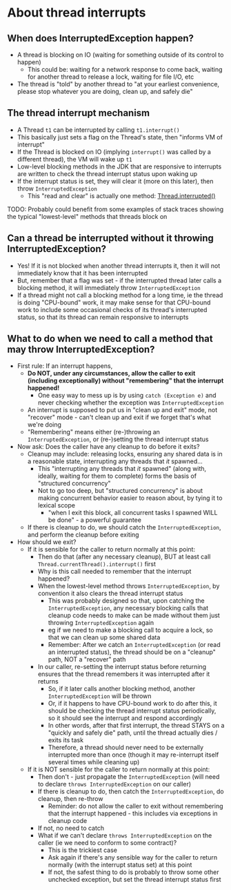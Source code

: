 # About thread interrupts

## When does InterruptedException happen?

- A thread is blocking on IO (waiting for something outside of its control to happen)
  - This could be: waiting for a network response to come back, waiting for another thread to release a lock, waiting
    for file I/O, etc
- The thread is "told" by another thread to "at your earliest convenience, please stop whatever you are doing, clean
  up, and safely die"

## The thread interrupt mechanism

- A Thread `t1` can be interrupted by calling `t1.interrupt()`
- This basically just sets a flag on the Thread's state, then "informs VM of interrupt"
- If the Thread is blocked on IO (implying `interrupt()` was called by a different thread), the VM will wake up `t1`
- Low-level blocking methods in the JDK that are responsive to interrupts are written to check the thread interrupt
  status upon waking up
- If the interrupt status is set, they will clear it (more on this later), then throw `InterruptedException`
  - This "read and clear" is actually one method: [Thread.interrupted()](https://docs.oracle.com/en/java/javase/19/docs/api/java.base/java/lang/Thread.html#interrupted())

TODO: Probably could benefit from some examples of stack traces showing the typical "lowest-level" methods that threads
block on

## Can a thread be interrupted without it throwing InterruptedException?

- Yes! If it is not blocked when another thread interrupts it, then it will not immediately know that it has been
  interrupted
- But, remember that a flag was set - if the interrupted thread later calls a blocking method, it will immediately throw
  `InterruptedException`
- If a thread might not call a blocking method for a long time, ie the thread is doing "CPU-bound" work, it may make
  sense for that CPU-bound work to include some occasional checks of its thread's interrupted status, so that its thread
  can remain responsive to interrupts

## What to do when we need to call a method that may throw InterruptedException?
- First rule: If an interrupt happens,
  - **Do NOT, under any circumstances, allow the caller to exit (including exceptionally) without "remembering" that the
    interrupt happened!**
    - One easy way to mess up is by using `catch (Exception e)` and never checking whether the exception was
      `InterruptedException`
  - An interrupt is supposed to put us in "clean up and exit" mode, not "recover" mode - can't clean up and exit if we
    forget that's what we're doing
  - "Remembering" means either (re-)throwing an `InterruptedException`, or (re-)setting the thread interrupt status
- Now ask: Does the caller have any cleanup to do before it exits?
  - Cleanup may include: releasing locks, ensuring any shared data is in a reasonable state, interrupting any threads
    that *it* spawned…
    - This "interrupting any threads that *it* spawned" (along with, ideally, waiting for them to complete) forms the
      basis of "structured concurrency"
    - Not to go too deep, but "structured concurrency" is about making concurrent behavior easier to reason about, by
      tying it to lexical scope
      - "when I exit this block, all concurrent tasks I spawned WILL be done" - a powerful guarantee
  - If there is cleanup to do, we should catch the `InterruptedException`, and perform the cleanup before exiting
- How should we exit?
  - If it is sensible for the caller to return normally at this point:
    - Then do that (after any necessary cleanup), BUT at least call `Thread.currentThread().interrupt()` first
    - Why is this call needed to remember that the interrupt happened?
    - When the lowest-level method throws `InterruptedException`, by convention it also clears the thread interrupt
      status
      - This was probably designed so that, upon catching the `InterruptedException`, any necessary blocking calls that
        cleanup code needs to make can be made without them just throwing `InterruptedException` again
      - eg if we need to make a blocking call to acquire a lock, so that we can clean up some shared data
      - Remember: After we catch an `InterruptedException` (or read an interrupted status), the thread should be on a
        "cleanup" path, NOT a "recover" path
    - In our caller, re-setting the interrupt status before returning ensures that the thread remembers it was
      interrupted after it returns
      - So, if it later calls another blocking method, another `InterruptedException` will be thrown
      - Or, if it happens to have CPU-bound work to do after this, it should be checking the thread interrupt status
        periodically, so it should see the interrupt and respond accordingly
      - In other words, after that first interrupt, the thread STAYS on a "quickly and safely die" path, until the
        thread actually dies / exits its task
      - Therefore, a thread should never need to be externally interrupted more than once (though it may re-interrupt
        itself several times while cleaning up)
  - If it is NOT sensible for the caller to return normally at this point:
    - Then don't - just propagate the `InterruptedException` (will need to declare `throws InterruptedException` on our
      caller)
    - If there is cleanup to do, then catch the `InterruptedException`, do cleanup, then re-throw
      - Reminder: do not allow the caller to exit without remembering that the interrupt happened - this includes via
        exceptions in cleanup code
    - If not, no need to catch
    - What if we can't declare `throws InterruptedException` on the caller (ie we need to conform to some contract)?
      - This is the trickiest case
      - Ask again if there's any sensible way for the caller to return normally (with the interrupt status set) at
        this point
      - If not, the safest thing to do is probably to throw some other unchecked exception, but set the thread
        interrupt status first
